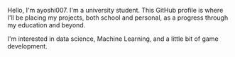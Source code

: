 Hello, I'm ayoshi007. I'm a university student.
This GitHub profile is where I'll be placing my projects, both school and personal, as a progress through my education and beyond.

I'm interested in data science, Machine Learning, and a little bit of game development.

